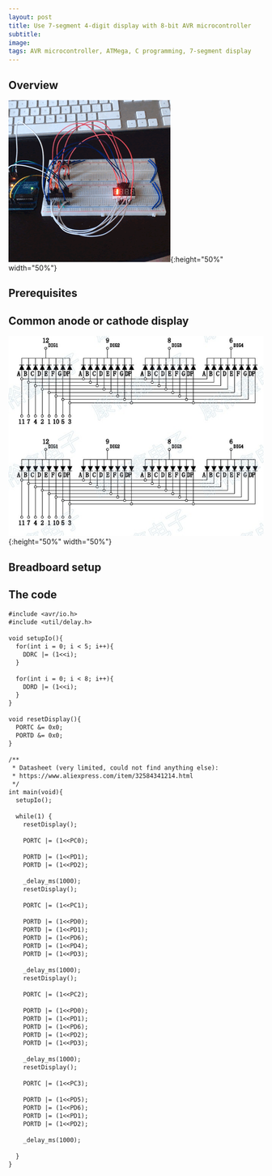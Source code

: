 ```yaml
---
layout: post
title: Use 7-segment 4-digit display with 8-bit AVR microcontroller
subtitle: 
image:
tags: AVR microcontroller, ATMega, C programming, 7-segment display
---
```


## Overview

![Seven segment four digit breadboard setup](/img/seven_segment_four_digit/atmega328p_seven_segment_four_digit_display.GIF "Seven segment four digit breadboard setup"){:height="50%" width="50%"}

## Prerequisites

## Common anode or cathode display

![Common cathode and common anode 7-segment 4-digit display](/img/seven_segment_four_digit/anode_cathode.png "Seven segment four digit common cathode and common anode"){:height="50%" width="50%"}

## Breadboard setup

## The code

```
#include <avr/io.h>
#include <util/delay.h>

void setupIo(){
  for(int i = 0; i < 5; i++){
    DDRC |= (1<<i);
  }
  
  for(int i = 0; i < 8; i++){
    DDRD |= (1<<i);
  }
}

void resetDisplay(){
  PORTC &= 0x0;
  PORTD &= 0x0;
}

/**
 * Datasheet (very limited, could not find anything else):
 * https://www.aliexpress.com/item/32584341214.html
 */
int main(void){
  setupIo();

  while(1) {
    resetDisplay();

    PORTC |= (1<<PC0);

    PORTD |= (1<<PD1);
    PORTD |= (1<<PD2);

    _delay_ms(1000);
    resetDisplay();
    
    PORTC |= (1<<PC1);

    PORTD |= (1<<PD0);
    PORTD |= (1<<PD1);
    PORTD |= (1<<PD6);
    PORTD |= (1<<PD4);
    PORTD |= (1<<PD3);

    _delay_ms(1000);
    resetDisplay();

    PORTC |= (1<<PC2);

    PORTD |= (1<<PD0);
    PORTD |= (1<<PD1);
    PORTD |= (1<<PD6);
    PORTD |= (1<<PD2);
    PORTD |= (1<<PD3);

    _delay_ms(1000);
    resetDisplay();

    PORTC |= (1<<PC3);

    PORTD |= (1<<PD5);
    PORTD |= (1<<PD6);
    PORTD |= (1<<PD1);
    PORTD |= (1<<PD2);

    _delay_ms(1000);

  }
}
```